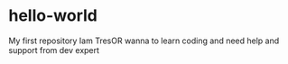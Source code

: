 # hello-world
My first repository
Iam TresOR wanna to learn coding and need help and support from dev expert
